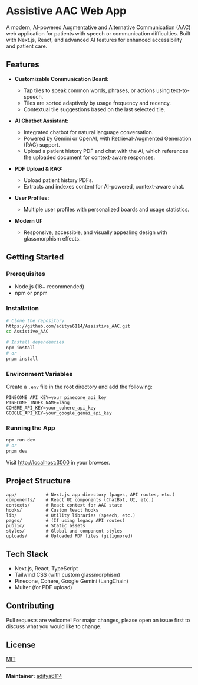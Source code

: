 # Assistive AAC Web App

A modern, AI-powered Augmentative and Alternative Communication (AAC) web application for patients with speech or communication difficulties. Built with Next.js, React, and advanced AI features for enhanced accessibility and patient care.

## Features

- **Customizable Communication Board:**
  - Tap tiles to speak common words, phrases, or actions using text-to-speech.
  - Tiles are sorted adaptively by usage frequency and recency.
  - Contextual tile suggestions based on the last selected tile.

- **AI Chatbot Assistant:**
  - Integrated chatbot for natural language conversation.
  - Powered by Gemini or OpenAI, with Retrieval-Augmented Generation (RAG) support.
  - Upload a patient history PDF and chat with the AI, which references the uploaded document for context-aware responses.

- **PDF Upload & RAG:**
  - Upload patient history PDFs.
  - Extracts and indexes content for AI-powered, context-aware chat.

- **User Profiles:**
  - Multiple user profiles with personalized boards and usage statistics.

- **Modern UI:**
  - Responsive, accessible, and visually appealing design with glassmorphism effects.

## Getting Started

### Prerequisites
- Node.js (18+ recommended)
- npm or pnpm

### Installation
```bash
# Clone the repository
https://github.com/aditya6114/Assistive_AAC.git
cd Assistive_AAC

# Install dependencies
npm install
# or
pnpm install
```

### Environment Variables
Create a `.env` file in the root directory and add the following:
```
PINECONE_API_KEY=your_pinecone_api_key
PINECONE_INDEX_NAME=lang
COHERE_API_KEY=your_cohere_api_key
GOOGLE_API_KEY=your_google_genai_api_key
```

### Running the App
```bash
npm run dev
# or
pnpm dev
```

Visit [http://localhost:3000](http://localhost:3000) in your browser.

## Project Structure
```
app/           # Next.js app directory (pages, API routes, etc.)
components/    # React UI components (ChatBot, UI, etc.)
contexts/      # React context for AAC state
hooks/         # Custom React hooks
lib/           # Utility libraries (speech, etc.)
pages/         # (If using legacy API routes)
public/        # Static assets
styles/        # Global and component styles
uploads/       # Uploaded PDF files (gitignored)
```

## Tech Stack
- Next.js, React, TypeScript
- Tailwind CSS (with custom glassmorphism)
- Pinecone, Cohere, Google Gemini (LangChain)
- Multer (for PDF upload)

## Contributing
Pull requests are welcome! For major changes, please open an issue first to discuss what you would like to change.

## License
[MIT](LICENSE)

---
**Maintainer:** [aditya6114](https://github.com/aditya6114)
